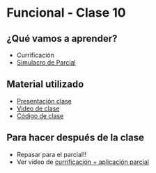 # Funcional - Clase 10

## ¿Qué vamos a aprender?

* Currificación
* [Simulacro de Parcial](https://docs.google.com/document/d/1TR3bF5tE9VEp9pdOv4uCdPcMPhqBC1Y034iNS7p4vI0)

## Material utilizado

* [Presentación clase](https://docs.google.com/presentation/d/19SJHtbBSBGk0xCQutN7FueoGA_UU7E-xyv4tgaJ1cqc)
* [Video de clase](https://youtu.be/5T6s7JP9y7M)
* [Código de clase](https://github.com/pdep-st/seguimiento/blob/main/seguimiento/2022/funcional/practica/simulacro.hs)

## Para hacer después de la clase

* Repasar para el parcial!!
* Ver video de [currificación + aplicación parcial](https://youtu.be/N-Fh6Zf89HU)
